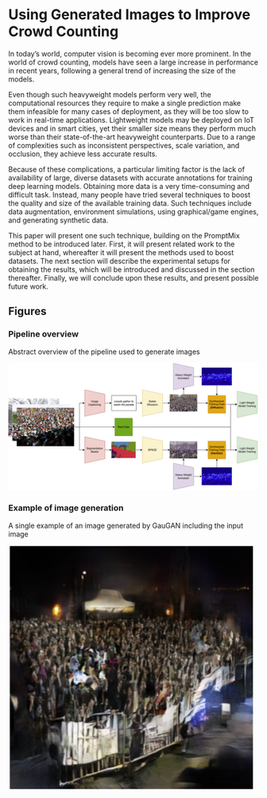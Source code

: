 # Using Generated Images to Improve Crowd Counting
In today’s world, computer vision is becoming ever more prominent. In the world of crowd counting, models have seen a large increase in performance in recent years, following a general trend of increasing the size of the models. 

Even though such heavyweight models perform very well, the computational resources they require to make a single prediction make them infeasible for many cases of deployment, as they will be too slow to work in real-time applications. Lightweight models may be deployed on IoT devices and in smart cities, yet their smaller size means they perform much worse than their state-of-the-art heavyweight counterparts. Due to a range of complexities such as inconsistent perspectives, scale variation, and occlusion, they achieve less accurate results. 

Because of these complications, a particular limiting factor is the lack of availability of large, diverse datasets with accurate annotations for training deep learning models. Obtaining more data is a very time-consuming and difficult task. Instead, many people have tried several techniques to boost the quality and size of the available training data. Such techniques include data augmentation, environment simulations, using graphical/game engines, and generating synthetic data. 

This paper will present one such technique, building on the PromptMix method to be introduced later. First, it will present related work to the subject at hand, whereafter it will present the methods used to boost datasets. The next section will describe the experimental setups for obtaining the results, which will be introduced and discussed in the section thereafter. Finally, we will conclude upon these results, and present possible future work.

## Figures 

### Pipeline overview
Abstract overview of the pipeline used to generate images
<div style="text-align: center;">
<img src="images/figure2_pipeline.png" alt="Pipeline Overview" width="1000"/>
</div>

### Example of image generation
A single example of an image generated by GauGAN including the input image

![GauGAN Epoch 130](images/figure4c_gaugan_epoch130.jpg)
